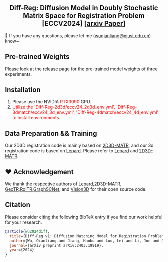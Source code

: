 <div style="text-align: center;">
  <h2>Diff-Reg: Diffusion Model in Doubly Stochastic Matrix Space for Registration Problem [ECCV2024] [<a href="https://arxiv.org/pdf/2403.19919">arxiv Paper</a>]</h2>
</div>

👀 If you have any questions, please let me (wuqianliang@njust.edu.cn) know~

## Pre-trained Weights

Please look at the [release](https://github.com/wuqianliang/Diff-Reg/releases/tag/DiffRegv1) page for the pre-trained model weights of three experiments.

## Installation

1. Please use the NVIDIA <span style="color:red">RTX3090</span> GPU.
2. <span style="color:red">Utilize the 'Diff-Reg-2d3d/eccv24_2d3d_env.yml', 'Diff-Reg-3dmatch/eccv24_3d_env.yml', 'Diff-Reg-4dmatch/eccv24_4d_env.yml' to install environments</span>.
   
## Data Preparation && Training

Our 2D3D registration code is mainly based on [2D3D-MATR](https://github.com/minhaolee/2D3DMATR), and our 3d registration code is based on [Lepard](https://github.com/rabbityl/lepard). Please refer to [Lepard](https://github.com/rabbityl/lepard) and [2D3D-MATR](https://github.com/minhaolee/2D3DMATR).


## :hearts: Acknowledgement

We thank the respective authors of [Lepard](https://github.com/rabbityl/lepard),[2D3D-MATR](https://github.com/minhaolee/2D3DMATR), [GeoTR](https://github.com/qinzheng93/GeoTransformer),[RoITR](https://github.com/haoyu94/RoITr),[GraphSCNet](https://github.com/qinzheng93/GraphSCNet), and [Vision3D](https://github.com/qinzheng93/vision3d) for their open source code.

## Citation

Please consider citing the following BibTeX entry if you find our work helpful for your research.   

```bibtex
@article{wu2024diff,
  title={Diff-Reg v1: Diffusion Matching Model for Registration Problem},
  author={Wu, Qianliang and Jiang, Haobo and Luo, Lei and Li, Jun and Ding, Yaqing and Xie, Jin and Yang, Jian},
  journal={arXiv preprint arXiv:2403.19919},
  year={2024}
}



